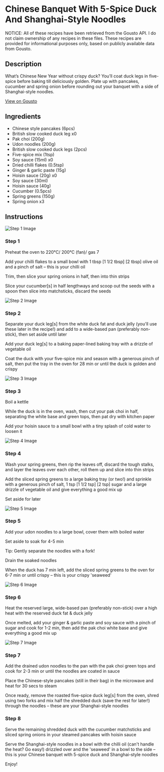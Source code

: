 # Chinese Banquet With 5-Spice Duck And Shanghai-Style Noodles

NOTICE: All of these recipes have been retrieved from the Gousto API. I do not claim ownership of any recipes in these files. These recipes are provided for informational purposes only, based on publicly available data from Gousto.

## Description

What’s Chinese New Year without crispy duck? You’ll coat duck legs in five-spice before baking till deliciously golden. Plate up with pancakes, cucumber and spring onion before rounding out your banquet with a side of Shanghai-style noodles.

[View on Gousto](https://www.gousto.co.uk/recipes/cookbook/chinese-banquet-with-5-spice-duck-and-shanghai-style-noodles)

## Ingredients

- Chinese style pancakes (6pcs)
- British slow cooked duck leg x0
- Pak choi (200g)
- Udon noodles (200g)
- British slow cooked duck legs (2pcs)
- Five-spice mix (1tsp)
- Soy sauce (15ml) x0
- Dried chilli flakes (0.5tsp)
- Ginger & garlic paste (15g)
- Hoisin sauce (20g) x0
- Soy sauce (30ml)
- Hoisin sauce (40g)
- Cucumber (0.5pcs)
- Spring greens (150g)
- Spring onion x3

## Instructions

![Step 1 Image](https://production-media.gousto.co.uk/cms/recipe-step-image/Step-1-1704803183999-x200.jpg)

### Step 1

Preheat the oven to 220°C/ 200°C (fan)/ gas 7

Add your chilli flakes to a small bowl with 1 tbsp <span class="text-purple">[1 1/2 tbsp]</span> <span class="text-danger">[2 tbsp]</span> olive oil and a pinch of salt – this is your chilli oil

Trim, then slice your spring onions in half, then into thin strips

Slice your cucumber[s] in half lengthways and scoop out the seeds with a spoon then slice into matchsticks, discard the seeds

![Step 2 Image](https://production-media.gousto.co.uk/cms/recipe-step-image/Step-2-1704803191823-x200.jpg)

### Step 2

Separate your duck leg[s] from the white duck fat and duck jelly (you'll use these later in the recipe!) and add to a wide-based pan (preferably non-stick), then set aside until later

Add your duck leg[s] to a baking paper-lined baking tray with a drizzle of vegetable oil

Coat the duck with your five-spice mix and season with a generous pinch of salt, then put the tray in the oven for 28 min or until the duck is golden and crispy

![Step 3 Image](https://production-media.gousto.co.uk/cms/recipe-step-image/Step-3-1704803194574-x200.jpg)

### Step 3

Boil a kettle

While the duck is in the oven, wash, then cut your pak choi in half, separating the white base and green tops, then pat dry with kitchen paper

Add your hoisin sauce to a small bowl with a tiny splash of cold water to loosen it

![Step 4 Image](https://production-media.gousto.co.uk/cms/recipe-step-image/Step-4-1704803197688-x200.jpg)

### Step 4

Wash your spring greens, then rip the leaves off, discard the tough stalks, and layer the leaves over each other, roll them up and slice into thin strips

Add the sliced spring greens to a large baking tray (or two!) and sprinkle with a generous pinch of salt, 1 tsp<span class="text-purple"> [1 1/2 tsp]</span><span class="text-danger"> [2 tsp] </span>sugar and a large drizzle of vegetable oil and give everything a good mix up

Set aside for later

![Step 5 Image](https://production-media.gousto.co.uk/cms/recipe-step-image/Step-5-1704803200300-x200.jpg)

### Step 5

Add your udon noodles to a large bowl, cover them with boiled water

Set aside to soak for 4-5 min

Tip: Gently separate the noodles with a fork!

Drain the soaked noodles

When the duck has 7 min left, add the sliced spring greens to the oven for 6-7 min or until crispy – this is your crispy 'seaweed'

![Step 6 Image](https://production-media.gousto.co.uk/cms/recipe-step-image/Step-6-1704803204143-x200.jpg)

### Step 6

Heat the reserved large, wide-based pan (preferably non-stick) over a high heat with the reserved duck fat & duck jelly

Once melted, add your ginger & garlic paste and soy sauce with a pinch of sugar and cook for 1-2 min, then add the pak choi white base and give everything a good mix up

![Step 7 Image](https://production-media.gousto.co.uk/cms/recipe-step-image/Step-7-1704803207594-x200.jpg)

### Step 7

Add the drained udon noodles to the pan with the pak choi green tops and cook for 2-3 min or until the noodles are coated in sauce

Place the Chinese-style pancakes (still in their bag) in the microwave and heat for 30 secs to steam

Once ready, remove the roasted five-spice duck leg[s] from the oven, shred using two forks and mix half the shredded duck (save the rest for later!) through the noodles – these are your Shanghai-style noodles

### Step 8

Serve the remaining shredded duck with the cucumber matchsticks and sliced spring onions in your steamed pancakes with hoisin sauce

Serve the Shanghai-style noodles in a bowl with the chilli oil (can't handle the heat? Go easy!) drizzled over and the 'seaweed' in a bowl to the side – this is your Chinese banquet with 5-spice duck and Shanghai-style noodles

Enjoy!

